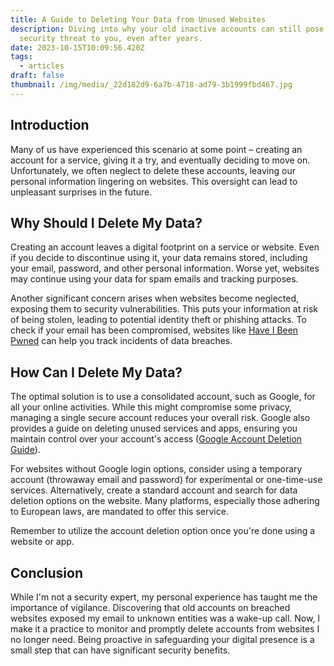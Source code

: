 ```yaml
---
title: A Guide to Deleting Your Data from Unused Websites
description: Diving into why your old inactive accounts can still pose a
  security threat to you, even after years.
date: 2023-10-15T10:09:56.420Z
tags:
  - articles
draft: false
thumbnail: /img/media/_22d182d9-6a7b-4718-ad79-3b1999fbd467.jpg
---
```

## Introduction
Many of us have experienced this scenario at some point – creating an account for a service, giving it a try, and eventually deciding to move on. Unfortunately, we often neglect to delete these accounts, leaving our personal information lingering on websites. This oversight can lead to unpleasant surprises in the future.

## Why Should I Delete My Data?
Creating an account leaves a digital footprint on a service or website. Even if you decide to discontinue using it, your data remains stored, including your email, password, and other personal information. Worse yet, websites may continue using your data for spam emails and tracking purposes.

Another significant concern arises when websites become neglected, exposing them to security vulnerabilities. This puts your information at risk of being stolen, leading to potential identity theft or phishing attacks. To check if your email has been compromised, websites like [Have I Been Pwned](https://haveibeenpwned.com/) can help you track incidents of data breaches.

## How Can I Delete My Data?
The optimal solution is to use a consolidated account, such as Google, for all your online activities. While this might compromise some privacy, managing a single secure account reduces your overall risk. Google also provides a guide on deleting unused services and apps, ensuring you maintain control over your account's access ([Google Account Deletion Guide](https://support.google.com/accounts/answer/3466521?hl=en)).

For websites without Google login options, consider using a temporary account (throwaway email and password) for experimental or one-time-use services. Alternatively, create a standard account and search for data deletion options on the website. Many platforms, especially those adhering to European laws, are mandated to offer this service.

Remember to utilize the account deletion option once you're done using a website or app.

## Conclusion
While I'm not a security expert, my personal experience has taught me the importance of vigilance. Discovering that old accounts on breached websites exposed my email to unknown entities was a wake-up call. Now, I make it a practice to monitor and promptly delete accounts from websites I no longer need. Being proactive in safeguarding your digital presence is a small step that can have significant security benefits.